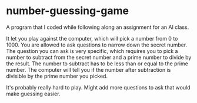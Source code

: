 # number-guessing-game

A program that I coded while following along an assignment for an AI class. 

It let you play against the computer, which will pick a number from 0 to 1000. You are allowed to ask questions to narrow down the secret number. The question you can ask is very specific, which requires you to pick a number to subtract from the secret number and a prime number to divide by the result. The number to subtract has to be less than or equal to the prime number. The computer will tell you if the number after subtraction is divisible by the prime number you picked.

It's probably really hard to play. Might add more questions to ask that would make guessing easier.